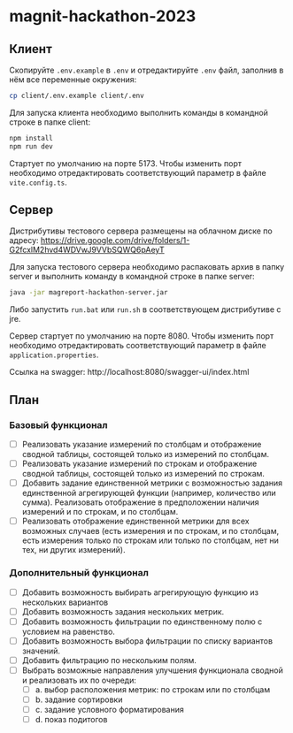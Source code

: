 # magnit-hackathon-2023

## Клиент

Скопируйте `.env.example` в `.env` и отредактируйте `.env` файл, заполнив в нём все переменные окружения:

```bash
cp client/.env.example client/.env
```

Для запуска клиента необходимо выполнить команды в командной строке в папке client:

```bash
npm install
npm run dev
```

Стартует по умолчанию на порте 5173. Чтобы изменить порт необходимо отредактировать соответствующий параметр в файле `vite.config.ts`.

## Сервер

Дистрибутивы тестового сервера размещены на облачном диске по адресу: https://drive.google.com/drive/folders/1-G2fcxlM2hvd4WDVwJ9VVbSQWQ6pAeyT

Для запуска тестового сервера необходимо распаковать архив в папку server и выполнить команду в командной строке в папке server:

```bash
java -jar magreport-hackathon-server.jar
```

Либо запустить `run.bat` или `run.sh` в соответствующем дистрибутиве с jre.

Сервер стартует по умолчанию на порте 8080. 
Чтобы изменить порт необходимо отредактировать соответствующий параметр в файле `application.properties`.

Ссылка на swagger: http://localhost:8080/swagger-ui/index.html

## План

### Базовый функционал
- [ ] Реализовать указание измерений по столбцам и отображение сводной таблицы, состоящей только из измерений по столбцам.
- [ ] Реализовать указание измерений по строкам и отображение сводной таблицы, состоящей только из измерений по строкам.
- [ ] Добавить задание единственной метрики с возможностью задания единственной агрегирующей функции (например, количество или сумма). Реализовать отображение в предположении наличия измерений и по строкам, и по столбцам.
- [ ] Реализовать отображение единственной метрики для всех возможных случаев (есть измерения и по строкам, и по столбцам, есть измерения только по строкам или только по столбцам, нет ни тех, ни других измерений).

### Дополнительный функционал
- [ ] Добавить возможность выбирать агрегирующую функцию из нескольких вариантов
- [ ] Добавить возможность задания нескольких метрик.
- [ ] Добавить возможность фильтрации по единственному полю с условием на равенство.
- [ ] Добавить возможность выбора фильтрации по списку вариантов значений.
- [ ] Добавить фильтрацию по нескольким полям.
- [ ] Выбрать возможные направления улучшения функционала сводной и реализовать их по очереди: 
	- [ ] a. выбор расположения метрик: по строкам или по столбцам
	- [ ] b. задание сортировки
	- [ ] c. задание условного форматирования
	- [ ] d. показ подитогов